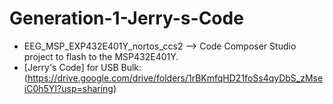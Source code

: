# Generation-1-Jerry-s-Code

 - EEG_MSP_EXP432E401Y_nortos_ccs2 --> Code Composer Studio  project to flash to the MSP432E401Y.
 - [Jerry's Code] for USB Bulk: (https://drive.google.com/drive/folders/1rBKmfqHD21foSs4qyDbS_zMseiC0h5YI?usp=sharing)
